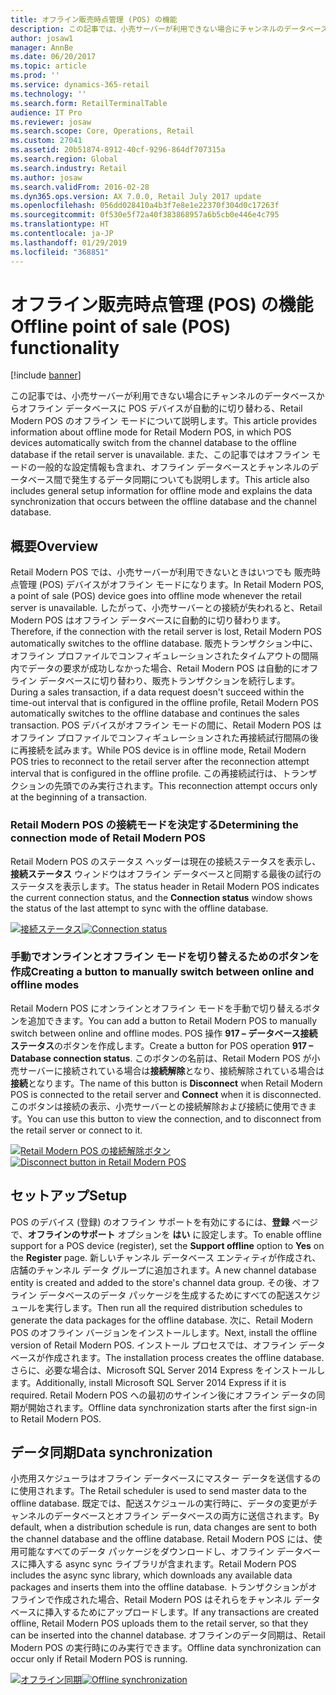 ```yaml
---
title: オフライン販売時点管理 (POS) の機能
description: この記事では、小売サーバーが利用できない場合にチャンネルのデータベースからオフライン データベースに POS デバイスが自動的に切り替わる、Retail Modern POS のオフライン モードについて説明します。 また、この記事ではオフライン モードの一般的な設定情報も含まれ、オフライン データベースとチャンネルのデータベース間で発生するデータ同期についても説明します。
author: josaw1
manager: AnnBe
ms.date: 06/20/2017
ms.topic: article
ms.prod: ''
ms.service: dynamics-365-retail
ms.technology: ''
ms.search.form: RetailTerminalTable
audience: IT Pro
ms.reviewer: josaw
ms.search.scope: Core, Operations, Retail
ms.custom: 27041
ms.assetid: 20b51874-8912-40cf-9296-864df707315a
ms.search.region: Global
ms.search.industry: Retail
ms.author: josaw
ms.search.validFrom: 2016-02-28
ms.dyn365.ops.version: AX 7.0.0, Retail July 2017 update
ms.openlocfilehash: 056dd028410a4b3f7e8e1e22370f304d0c17263f
ms.sourcegitcommit: 0f530e5f72a40f383868957a6b5cb0e446e4c795
ms.translationtype: HT
ms.contentlocale: ja-JP
ms.lasthandoff: 01/29/2019
ms.locfileid: "368851"
---
```

# <a name="offline-point-of-sale-pos-functionality"></a><span data-ttu-id="2e05a-104">オフライン販売時点管理 (POS) の機能</span><span class="sxs-lookup"><span data-stu-id="2e05a-104">Offline point of sale (POS) functionality</span></span>

[!include [banner](includes/banner.md)]

<span data-ttu-id="2e05a-105">この記事では、小売サーバーが利用できない場合にチャンネルのデータベースからオフライン データベースに POS デバイスが自動的に切り替わる、Retail Modern POS のオフライン モードについて説明します。</span><span class="sxs-lookup"><span data-stu-id="2e05a-105">This article provides information about offline mode for Retail Modern POS, in which POS devices automatically switch from the channel database to the offline database if the retail server is unavailable.</span></span> <span data-ttu-id="2e05a-106">また、この記事ではオフライン モードの一般的な設定情報も含まれ、オフライン データベースとチャンネルのデータベース間で発生するデータ同期についても説明します。</span><span class="sxs-lookup"><span data-stu-id="2e05a-106">This article also includes general setup information for offline mode and explains the data synchronization that occurs between the offline database and the channel database.</span></span>

## <a name="overview"></a><span data-ttu-id="2e05a-107">概要</span><span class="sxs-lookup"><span data-stu-id="2e05a-107">Overview</span></span>

<span data-ttu-id="2e05a-108">Retail Modern POS では、小売サーバーが利用できないときはいつでも 販売時点管理 (POS) デバイスがオフライン モードになります。</span><span class="sxs-lookup"><span data-stu-id="2e05a-108">In Retail Modern POS, a point of sale (POS) device goes into offline mode whenever the retail server is unavailable.</span></span> <span data-ttu-id="2e05a-109">したがって、小売サーバーとの接続が失われると、Retail Modern POS はオフライン データベースに自動的に切り替わります。</span><span class="sxs-lookup"><span data-stu-id="2e05a-109">Therefore, if the connection with the retail server is lost, Retail Modern POS automatically switches to the offline database.</span></span> <span data-ttu-id="2e05a-110">販売トランザクション中に、オフライン プロファイルでコンフィギュレーションされたタイムアウトの間隔内でデータの要求が成功しなかった場合、Retail Modern POS は自動的にオフライン データベースに切り替わり、販売トランザクションを続行します。</span><span class="sxs-lookup"><span data-stu-id="2e05a-110">During a sales transaction, if a data request doesn't succeed within the time-out interval that is configured in the offline profile, Retail Modern POS automatically switches to the offline database and continues the sales transaction.</span></span> <span data-ttu-id="2e05a-111">POS デバイスがオフライン モードの間に、Retail Modern POS はオフライン プロファイルでコンフィギュレーションされた再接続試行間隔の後に再接続を試みます。</span><span class="sxs-lookup"><span data-stu-id="2e05a-111">While POS device is in offline mode, Retail Modern POS tries to reconnect to the retail server after the reconnection attempt interval that is configured in the offline profile.</span></span> <span data-ttu-id="2e05a-112">この再接続試行は、トランザクションの先頭でのみ実行されます。</span><span class="sxs-lookup"><span data-stu-id="2e05a-112">This reconnection attempt occurs only at the beginning of a transaction.</span></span>

### <a name="determining-the-connection-mode-of-retail-modern-pos"></a><span data-ttu-id="2e05a-113">Retail Modern POS の接続モードを決定する</span><span class="sxs-lookup"><span data-stu-id="2e05a-113">Determining the connection mode of Retail Modern POS</span></span>

<span data-ttu-id="2e05a-114">Retail Modern POS のステータス ヘッダーは現在の接続ステータスを表示し、**接続ステータス** ウィンドウはオフライン データベースと同期する最後の試行のステータスを表示します。</span><span class="sxs-lookup"><span data-stu-id="2e05a-114">The status header in Retail Modern POS indicates the current connection status, and the **Connection status** window shows the status of the last attempt to sync with the offline database.</span></span>

<span data-ttu-id="2e05a-115">[![接続ステータス](./media/status.png)](./media/status.png)</span><span class="sxs-lookup"><span data-stu-id="2e05a-115">[![Connection status](./media/status.png)](./media/status.png)</span></span>

### <a name="creating-a-button-to-manually-switch-between-online-and-offline-modes"></a><span data-ttu-id="2e05a-116">手動でオンラインとオフライン モードを切り替えるためのボタンを作成</span><span class="sxs-lookup"><span data-stu-id="2e05a-116">Creating a button to manually switch between online and offline modes</span></span>

<span data-ttu-id="2e05a-117">Retail Modern POS にオンラインとオフライン モードを手動で切り替えるボタンを追加できます。</span><span class="sxs-lookup"><span data-stu-id="2e05a-117">You can add a button to Retail Modern POS to manually switch between online and offline modes.</span></span> <span data-ttu-id="2e05a-118">POS 操作 **917 – データベース接続ステータス**のボタンを作成します。</span><span class="sxs-lookup"><span data-stu-id="2e05a-118">Create a button for POS operation **917 – Database connection status**.</span></span> <span data-ttu-id="2e05a-119">このボタンの名前は、Retail Modern POS が小売サーバーに接続されている場合は**接続解除**となり、接続解除されている場合は**接続**となります。</span><span class="sxs-lookup"><span data-stu-id="2e05a-119">The name of this button is **Disconnect** when Retail Modern POS is connected to the retail server and **Connect** when it is disconnected.</span></span> <span data-ttu-id="2e05a-120">このボタンは接続の表示、小売サーバーとの接続解除および接続に使用できます。</span><span class="sxs-lookup"><span data-stu-id="2e05a-120">You can use this button to view the connection, and to disconnect from the retail server or connect to it.</span></span>

<span data-ttu-id="2e05a-121">[![Retail Modern POS の接続解除ボタン](./media/details-1024x537.png)](./media/details.png)</span><span class="sxs-lookup"><span data-stu-id="2e05a-121">[![Disconnect button in Retail Modern POS](./media/details-1024x537.png)](./media/details.png)</span></span>

## <a name="setup"></a><span data-ttu-id="2e05a-122">セットアップ</span><span class="sxs-lookup"><span data-stu-id="2e05a-122">Setup</span></span>

<span data-ttu-id="2e05a-123">POS のデバイス (登録) のオフライン サポートを有効にするには、**登録** ページで、**オフラインのサポート** オプションを **はい** に設定します。</span><span class="sxs-lookup"><span data-stu-id="2e05a-123">To enable offline support for a POS device (register), set the **Support offline** option to **Yes** on the **Register** page.</span></span> <span data-ttu-id="2e05a-124">新しいチャンネル データベース エンティティが作成され、店舗のチャンネル データ グループに追加されます。</span><span class="sxs-lookup"><span data-stu-id="2e05a-124">A new channel database entity is created and added to the store's channel data group.</span></span> <span data-ttu-id="2e05a-125">その後、オフライン データベースのデータ パッケージを生成するためにすべての配送スケジュールを実行します。</span><span class="sxs-lookup"><span data-stu-id="2e05a-125">Then run all the required distribution schedules to generate the data packages for the offline database.</span></span> <span data-ttu-id="2e05a-126">次に、Retail Modern POS のオフライン バージョンをインストールします。</span><span class="sxs-lookup"><span data-stu-id="2e05a-126">Next, install the offline version of Retail Modern POS.</span></span> <span data-ttu-id="2e05a-127">インストール プロセスでは、オフライン データベースが作成されます。</span><span class="sxs-lookup"><span data-stu-id="2e05a-127">The installation process creates the offline database.</span></span> <span data-ttu-id="2e05a-128">さらに、必要な場合は、Microsoft SQL Server 2014 Express をインストールします。</span><span class="sxs-lookup"><span data-stu-id="2e05a-128">Additionally, install Microsoft SQL Server 2014 Express if it is required.</span></span> <span data-ttu-id="2e05a-129">Retail Modern POS への最初のサインイン後にオフライン データの同期が開始されます。</span><span class="sxs-lookup"><span data-stu-id="2e05a-129">Offline data synchronization starts after the first sign-in to Retail Modern POS.</span></span>

## <a name="data-synchronization"></a><span data-ttu-id="2e05a-130">データ同期</span><span class="sxs-lookup"><span data-stu-id="2e05a-130">Data synchronization</span></span>

<span data-ttu-id="2e05a-131">小売用スケジューラはオフライン データベースにマスター データを送信するのに使用されます。</span><span class="sxs-lookup"><span data-stu-id="2e05a-131">The Retail scheduler is used to send master data to the offline database.</span></span> <span data-ttu-id="2e05a-132">既定では、配送スケジュールの実行時に、データの変更がチャンネルのデータベースとオフライン データベースの両方に送信されます。</span><span class="sxs-lookup"><span data-stu-id="2e05a-132">By default, when a distribution schedule is run, data changes are sent to both the channel database and the offline database.</span></span> <span data-ttu-id="2e05a-133">Retail Modern POS には、使用可能なすべてのデータ パッケージをダウンロードし、オフライン データベースに挿入する async sync ライブラリが含まれます。</span><span class="sxs-lookup"><span data-stu-id="2e05a-133">Retail Modern POS includes the async sync library, which downloads any available data packages and inserts them into the offline database.</span></span> <span data-ttu-id="2e05a-134">トランザクションがオフラインで作成された場合、Retail Modern POS はそれらをチャンネル データベースに挿入するためにアップロードします。</span><span class="sxs-lookup"><span data-stu-id="2e05a-134">If any transactions are created offline, Retail Modern POS uploads them to the retail server, so that they can be inserted into the channel database.</span></span> <span data-ttu-id="2e05a-135">オフラインのデータ同期は、Retail Modern POS の実行時にのみ実行できます。</span><span class="sxs-lookup"><span data-stu-id="2e05a-135">Offline data synchronization can occur only if Retail Modern POS is running.</span></span>

<span data-ttu-id="2e05a-136">[![オフライン同期](./media/offline-sync-1024x521.png)](./media/offline-sync.png)</span><span class="sxs-lookup"><span data-stu-id="2e05a-136">[![Offline synchronization](./media/offline-sync-1024x521.png)](./media/offline-sync.png)</span></span>
